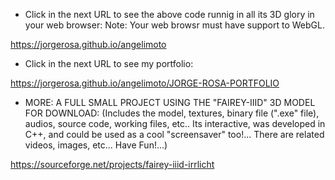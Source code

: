 - Click in the next URL to see the above code runnig in all its 3D glory in your web browser:
Note: Your web browsr must have support to WebGL. 

https://jorgerosa.github.io/angelimoto

- Click in the next URL to see my portfolio:

https://jorgerosa.github.io/angelimoto/JORGE-ROSA-PORTFOLIO

- MORE: A FULL SMALL PROJECT USING THE "FAIREY-IIID" 3D MODEL FOR DOWNLOAD: (Includes the model, textures, binary file (".exe" file), audios, source code, working files, etc.. Its interactive, was developed in C++, and could be used as a cool "screensaver" too!... There are related videos, images, etc... Have Fun!...)

https://sourceforge.net/projects/fairey-iiid-irrlicht

